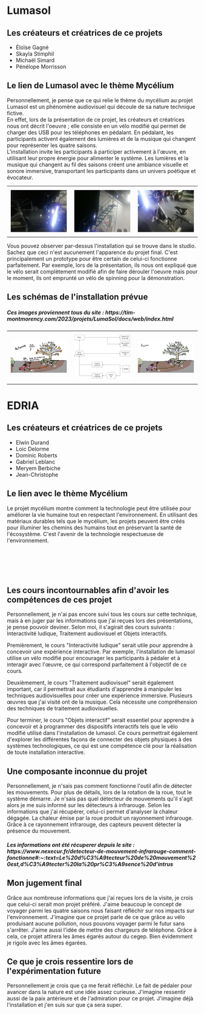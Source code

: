 <h1> Lumasol </h1>
<h2> Les créateurs et créatrices de ce projets </h2>

* Éloïse Gagné
* Skayla Stimphil
* Michaël Simard
* Pénélope Morrisson

<h2> Le lien de Lumasol avec le thème Mycélium </h2>
<p> Personnellement, je pense que ce qui relie le thème du mycélium au projet Lumasol est un phénomène audiovisuel qui découle de sa nature technique fictive. <br> 
En effet, lors de la présentation de ce projet, les créateurs et créatrices nous ont décrit l'oeuvre ; elle consiste en un vélo modifié qui permet de charger des USB pour les téléphones en pédalant. En pédalant, les participants activent également des lumières et de la musique qui changent pour représenter les quatre saisons. <br> 
L'installation invite les participants à participer activement à l'œuvre, en utilisant leur propre énergie pour alimenter le système. Les lumières et la musique qui changent au fil des saisons créent une ambiance visuelle et sonore immersive, transportant les participants dans un univers poétique et évocateur.</p>

<div id="image-table_01">
    <table>
	    <tr>
    	    <td style="padding:10px">
        	    <img src="medias/lumasol_cables.png" width="300"> 
      	    </td>
            <td style="padding:10px">
            	<img src="medias/lumasol_guirlane.png" width="300">
            </td>
            <td style="padding:10px">
            	<img src="medias/lumasol_velo_avant_modification.png" width="300">
            </td>
        </tr>
    </table>
</div>
<p> Vous pouvez observer par-dessus l'installation qui se trouve dans le studio. Sachez que ceci n'est aucunement l'apparence du projet final. C'est principalement un prototype pour être certain de celui-ci fonctionne parfaitement. Par exemple, lors de la présentation, ils nous ont expliqué que le vélo serait complètement modifié afin de faire dérouler l'oeuvre mais pour le moment, ils ont emprunté un vélo de spinning pour la démonstration. </p>
<h2> Les schémas de l'installation prévue </h2>
<div id="image-table_02">
    <table>
	    <tr>
    	    <td style="padding:10px">
        	    <img src="medias/lumasol_scenarimage_01.png" width="300"> 
      	    </td>
            <td style="padding:10px">
            	<img src="medias/lumasol_schema_branchement.png" width="300">
            </td>
	    <td style="padding:10px">
            	<img src="medias/lumasol_scenarimage_02.png" width="300">
            </td>
        </tr>
	    <h5> Ces images proviennent tous du site : https://tim-montmorency.com/2023/projets/LumaSol/docs/web/index.html </h5>
    </table>


<h1> EDRIA </h1>
<h2> Les créateurs et créatrices de ce projets </h2>

* Elwin Durand
* Loic Delorme
* Dominic Roberts
* Gabriel Leblanc
* Meryem Berbiche
* Jean-Christophe

<h2> Le lien avec le thème Mycélium </h2>
	
<p> Le projet mycélium montre comment la technologie peut être utilisée pour améliorer la vie humaine tout en respectant l'environnement. En utilisant des matériaux durables tels que le mycélium, les projets peuvent être créés pour illuminer les chemins des humains tout en préservant la santé de l'écosystème. C'est l'avenir de la technologie respectueuse de l'environnement. </p>

	
	
	
	
	
<br> 
<br> 
<br> 
<br> 
	<h2> Les cours incontournables afin d'avoir les compétences de ces projet </h2>
<p> Personnellement, je n'ai pas encore suivi tous les cours sur cette technique, mais à en juger par les informations que j'ai reçues lors des présentations, je pense pouvoir deviner. Selon moi, il s'agirait des cours suivants : Interactivité ludique, Traitement audiovisuel et Objets interactifs. </p>
		
<p> Premièrement, le cours "Interactivité ludique" serait utile pour apprendre à concevoir une expérience interactive. Par exemple, l'installation de lumasol utilise un vélo modifié pour encourager les participants à pédaler et à interagir avec l'œuvre, ce qui correspond parfaitement à l'objectif de ce cours.</p>
	
<p> Deuxièmement, le cours "Traitement audiovisuel" serait également important, car il permettrait aux étudiants d'apprendre à manipuler les techniques audiovisuelles pour créer une expérience immersive. Plusieurs œuvres que j'ai visité ont de la musique. Cela nécessite une compréhension des techniques de traitement audiovisuelles. </p>

<p> Pour terminer, le cours "Objets interactif" serait essentiel pour apprendre à concevoir et à programmer des dispositifs interactifs tels que le vélo modifié utilisé dans l'installation de lumasol. Ce cours permettrait également d'explorer les différentes façons de connecter des objets physiques à des systèmes technologiques, ce qui est une compétence clé pour la réalisation de toute installation interactive. </p>

<h2> Une composante inconnue du projet </h2>
<p> Personnellement, je n'sais pas comment fonctionne l'outil afin de détecter les mouvements. Pour plus de détails, lors de la rotation de la roue, tout le système démarre. Je n'sais pas quel détecteur de mouvements qu'il s'agit alors je me suis informé sur les détecteurs à infrarouge. Selon les informations que j'ai récupérer, celui-ci permet d'analyser la chaleur dégagée. La chaleur émise par la roue produit un rayonnement infrarouge. Grâce à ce rayonnement infrarouge, des capteurs peuvent détecter la présence du mouvement. </p>
<h5> Les informations ont été récuperer depuis le site : https://www.nexecur.fr/detecteur-de-mouvement-infrarouge-comment-fonctionne#:~:text=Le%20d%C3%A9tecteur%20de%20mouvement%20est,d%C3%A9tecter%20la%20pr%C3%A9sence%20d'intrus </h5>
<h2> Mon jugement final</h2>
<p> Grâce aux nombreuse informations que j'ai reçues lors de la visite, je crois que celui-ci serait mon projet préféré. J'aime beaucoup le concept de voyager parmi les quatre saisons nous faisant réfléchir sur nos impacts sur l'environnement. J'imagine que ce projet parle de ce que grâce au vélo produisant aucune pollution, nous pouvons voyager parmi le futur sans s'arrêter. J'aime aussi l'idée de mettre des chargeurs de téléphone. Grâce à cela, ce projet attirera les âmes égarés autour du cegep. Bien évidemment je rigole avec les âmes égarées. </p>
<h2> Ce que je crois ressentire lors de l'expérimentation future </h2>
<p> Personnellement je crois que ça me ferait réfléchir. Le fait de pédaler pour avancer dans la nature est une idée assez curieuse.  J'imagine ressentir aussi de la paix antérieure et de l'admiration pour ce projet. J'imagine déjà l'installation et j'en suis sur que ça sera super. </p>
	
	
	




